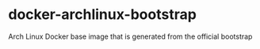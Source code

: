 docker-archlinux-bootstrap
==========================

Arch Linux Docker base image that is generated from the official bootstrap
